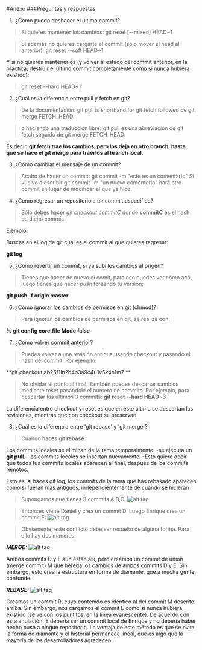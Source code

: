 #Anexo
###Preguntas y respuestas

1. ¿Como puedo deshacer el ultimo commit?
>Si quieres mantener los cambios:
git reset [--mixed] HEAD~1

>Si además no quieres cargarte el commit (sólo mover el head al anterior):
git reset --soft HEAD~1

Y si no quieres mantenerlos (y volver al estado del commit anterior, en la práctica, destruir el último commit completamente como si nunca hubiera existido):
>git reset --hard HEAD~1

2. ¿Cuál es la diferencia entre pull y fetch en git?
>De la documentación:
git pull is shorthand for git fetch followed de git merge FETCH_HEAD.

>o haciendo una traducción libre:
git pull es una abreviación de git fetch seguido de git merge FETCH_HEAD.

Es decir, **git fetch trae los cambios, pero los deja en otro branch, hasta que se hace el git merge para traerlos al branch local**.

3. ¿Cómo cambiar el mensaje de un commit?
>Acabo de hacer un commit:
git commit -m "este es un comentario"
>Si vuelvo a escribir git commit -m "un nuevo comentario" hará otro commit en lugar de modificar el que ya hice.

4. ¿Como regresar un repositorio a un commit especifico?
>Sólo debes hacer *git checkout commitC* donde **commitC** es el hash de dicho commit.

Ejemplo:

Buscas en el log de git cuál es el commit al que quieres regresar:

**git log**

5. ¿Cómo revertir un commit, si ya subí los cambios al origen?

>Tienes que hacer de nuevo el comit, para eso puedes ver cómo acá, luego tienes que hacer *push* forzando tu versión:

**git push -f origin master**

6. ¿Cómo ignorar los cambios de permisos en git (chmod)?

>Para ignorar los cambios de permisos en git, se realiza con:

**% git config core.file Mode false**

7. ¿Como volver commit anterior?
 
 >Puedes volver a una revisión antigua usando checkout y pasando el hash del commit. Por ejemplo:

**git checkout ab25f1ln2b4o3a9c4u1v6k4n1m7 **
>No olvidar el punto al final. 
También puedes descartar cambios mediante reset pasándole el numero de commits. Por ejemplo, para descartar los últimos 3 commits:
**git reset --hard HEAD~3**

La diferencia entre checkout y reset es que en éste último se descartan las revisiones, mientras que con checkout se preservan.

8. ¿Cuál es la diferencia entre 'git rebase' y 'git merge'?

>Cuando haces git **rebase**:

Los commits locales se eliminan de la rama temporalmente.
-se ejecuta un **git pull**.
-los commits locales se insertan nuevamente.
-Esto quiere decir que todos tus commits locales aparecen al final, después de los commits remotos. 

Esto es, si haces git log, los commits de la rama que has rebasado aparecen como si fueran más antiguos, independientemente de cuándo se hicieran

>Supongamos que tienes 3 commits A,B,C:
![alt tag](https://i.stack.imgur.com/lJRq7.png)

>Entonces viene Daniel y crea un commit D. Luego Enrique crea un commit E:
![alt tag](https://i.stack.imgur.com/pK7Zb.png)

>Obviamente, este conflicto debe ser resuelto de alguna forma. Para ello hay dos maneras:

***MERGE:***
![alt tag](https://i.stack.imgur.com/9Ul5w.png)

Ambos commits D y E aún están allí, pero creamos un commit de unión (merge commit) M que hereda los cambios de ambos commits D y E. Sin embargo, esto crea la estructura en forma de diamante, que a mucha gente confunde.

***REBASE:***
![alt tag](https://i.stack.imgur.com/TvXuJ.png)

Creamos un commit R, cuyo contenido es idéntico al del commit M descrito arriba. Sin embargo, nos cargamos el commit E como si nunca hubiera existido (se ve con los puntitos, en la línea evanescente). De acuerdo con esta anulación, E debería ser un commit local de Enrique y no debería haber hecho push a ningún repositorio. La ventaja de este método es que se evita la forma de diamante y el historial permanece lineal, que es algo que la mayoría de los desarrolladores agradecen.


